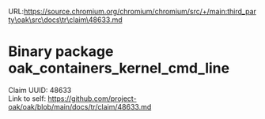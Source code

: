 URL:https://source.chromium.org/chromium/chromium/src/+/main:third_party\oak\src\docs\tr\claim\48633.md
# Binary package oak_containers_kernel_cmd_line

Claim UUID: 48633\
Link to self:
https://github.com/project-oak/oak/blob/main/docs/tr/claim/48633.md
